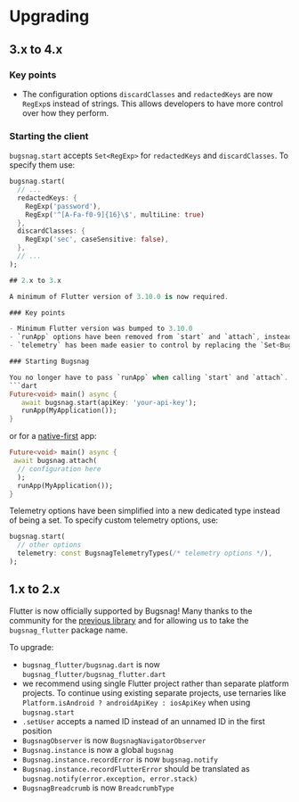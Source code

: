 Upgrading
=========

## 3.x to 4.x

### Key points

- The configuration options `discardClasses` and `redactedKeys` are now `RegExp`s instead of strings. This allows developers to have more control over how they perform. 

### Starting the client

`bugsnag.start` accepts `Set<RegExp>` for `redactedKeys` and `discardClasses`. To specify them use:

```dart
bugsnag.start(
  // ...
  redactedKeys: {
    RegExp('password'),
    RegExp('^[A-Fa-f0-9]{16}\$', multiLine: true)
  },
  discardClasses: {
    RegExp('sec', caseSensitive: false),
  },
  // ...
);

## 2.x to 3.x

A minimum of Flutter version of 3.10.0 is now required.

### Key points

- Minimum Flutter version was bumped to 3.10.0
- `runApp` options have been removed from `start` and `attach`, instead simply `await bugsnag.start`
- `telemetry` has been made easier to control by replacing the `Set<BugsnagTelemetryType>` with a new `BugsnagTelemetryTypes`

### Starting Bugsnag

You no longer have to pass `runApp` when calling `start` and `attach`. The startup code is for a Flutter-first app is therefore:
```dart
Future<void> main() async {
   await bugsnag.start(apiKey: 'your-api-key');
   runApp(MyApplication());
}
```
or for a [native-first](https://docs.bugsnag.com/platforms/flutter/native-first-setup/) app:
```dart
Future<void> main() async {
 await bugsnag.attach(
  // configuration here
  );
  runApp(MyApplication());
}
```

Telemetry options have been simplified into a new dedicated type instead of being a set. To specify custom telemetry options, use:

```dart
bugsnag.start(
  // other options
  telemetry: const BugsnagTelemetryTypes(/* telemetry options */),
);
```

## 1.x to 2.x

Flutter is now officially supported by Bugsnag! Many thanks to the community for the [previous library](https://github.com/GetDutchie/bugsnag_flutter) and for allowing us to take the `bugsnag_flutter` package name.

To upgrade: 

* `bugsnag_flutter/bugsnag.dart` is now `bugsnag_flutter/bugsnag_flutter.dart`
*  we recommend using single Flutter project rather than separate platform projects. To continue using existing separate projects, use ternaries like `Platform.isAndroid ? androidApiKey : iosApiKey` when using `bugsnag.start`
* `.setUser` accepts a named ID instead of an unnamed ID in the first position 
* `BugsnagObserver` is now `BugsnagNavigatorObserver`
* `Bugsnag.instance` is now a global `bugsnag`
* `Bugsnag.instance.recordError` is now `bugsnag.notify`
* `Bugsnag.instance.recordFlutterError` should be translated as `bugsnag.notify(error.exception, error.stack)`
* `BugsnagBreadcrumb` is now `BreadcrumbType`

